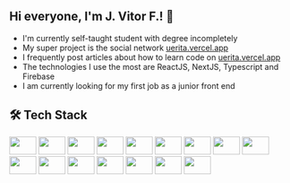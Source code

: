## Hi everyone, I'm J. Vitor F.! 👋

- I'm currently self-taught student with degree incompletely
- My super project is the social network [uerita.vercel.app](https://uerita.vercel.app/)
- I frequently post articles about how to learn code on [uerita.vercel.app](https://uerita.vercel.app/)
- The technologies I use the most are ReactJS, NextJS, Typescript and Firebase
- I am currently looking for my first job as a junior front end

## 🛠  Tech Stack

<i class="devicon-javascript-plain colored"></i>
<img width="48px" height="32px" src="https://cdn.jsdelivr.net/gh/devicons/devicon/icons/html5/html5-original.svg" />
<img width="48px" height="32px" src="https://cdn.jsdelivr.net/gh/devicons/devicon/icons/css3/css3-original.svg" />
<img width="48px" height="32px" src="https://cdn.jsdelivr.net/gh/devicons/devicon/icons/javascript/javascript-original.svg" />
<img width="48px" height="32px" src="https://cdn.jsdelivr.net/gh/devicons/devicon/icons/git/git-original.svg" />
<img width="48px" height="32px" src="https://cdn.jsdelivr.net/gh/devicons/devicon/icons/github/github-original.svg" />
<img width="48px" height="32px" src="https://cdn.jsdelivr.net/gh/devicons/devicon/icons/markdown/markdown-original.svg" />
<img width="48px" height="32px" src="https://cdn.jsdelivr.net/gh/devicons/devicon/icons/vscode/vscode-original.svg" />
<img width="48px" height="32px" src="https://cdn.jsdelivr.net/gh/devicons/devicon/icons/npm/npm-original-wordmark.svg" />
<img width="48px" height="32px" src="https://cdn.jsdelivr.net/gh/devicons/devicon/icons/yarn/yarn-original.svg" />
<img width="48px" height="32px" src="https://cdn.jsdelivr.net/gh/devicons/devicon/icons/sass/sass-original.svg" />
<img width="48px" height="32px" src="https://cdn.jsdelivr.net/gh/devicons/devicon/icons/eslint/eslint-original.svg" />
<img width="48px" height="32px" src="https://cdn.jsdelivr.net/gh/devicons/devicon/icons/react/react-original.svg" />
<img width="48px" height="32px" src="https://cdn.jsdelivr.net/gh/devicons/devicon/icons/tailwindcss/tailwindcss-plain.svg" />
<img width="48px" height="32px" src="https://cdn.jsdelivr.net/gh/devicons/devicon/icons/typescript/typescript-original.svg" />
<img width="48px" height="32px" src="https://cdn.jsdelivr.net/gh/devicons/devicon/icons/nextjs/nextjs-original.svg" />
<img width="48px" height="32px" src="https://cdn.jsdelivr.net/gh/devicons/devicon/icons/firebase/firebase-plain.svg" />
